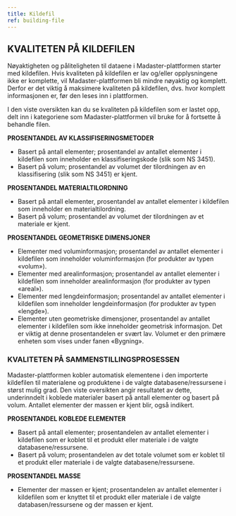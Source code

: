 ```yaml
---
title: Kildefil
ref: building-file
---
```



## KVALITETEN PÅ KILDEFILEN
Nøyaktigheten og påliteligheten til dataene i Madaster-plattformen starter med kildefilen. Hvis kvaliteten på kildefilen er lav og/eller opplysningene ikke er komplette, vil Madaster-plattformen bli mindre nøyaktig og komplett. Derfor er det viktig å maksimere kvaliteten på kildefilen, dvs. hvor komplett informasjonen er, før den leses inn i plattformen.

I den viste oversikten kan du se kvaliteten på kildefilen som er lastet opp, delt inn i kategoriene som Madaster-plattformen vil bruke for å fortsette å behandle filen.

**PROSENTANDEL AV KLASSIFISERINGSMETODER**
- Basert på antall elementer; prosentandel av antallet elementer i kildefilen som inneholder en klassifiseringskode (slik som NS 3451).
- Basert på volum; prosentandel av volumet der tilordningen av en klassifisering (slik som NS 3451) er kjent.

**PROSENTANDEL MATERIALTILORDNING**
- Basert på antall elementer, prosentandel av antallet elementer i kildefilen som inneholder en materialtilordning.
- Basert på volum; prosentandel av volumet der tilordningen av et materiale er kjent.

**PROSENTANDEL GEOMETRISKE DIMENSJONER**
- Elementer med voluminformasjon; prosentandel av antallet elementer i kildefilen som inneholder voluminformasjon (for produkter av typen «volum»).
- Elementer med arealinformasjon; prosentandel av antallet elementer i kildefilen som inneholder arealinformasjon (for produkter av typen «areal»).
- Elementer med lengdeinformasjon; prosentandel av antallet elementer i kildefilen som inneholder lengdeinformasjon (for produkter av typen «lengde»).
- Elementer uten geometriske dimensjoner, prosentandel av antallet elementer i kildefilen som ikke inneholder geometrisk informasjon. Det er viktig at denne prosentandelen er svært lav. Volumet er den primære enheten som vises under fanen «Bygning».


### KVALITETEN PÅ SAMMENSTILLINGSPROSESSEN
Madaster-plattformen kobler automatisk elementene i den importerte kildefilen til materialene og produktene i de valgte databasene/ressursene i størst mulig grad. Den viste oversikten angir resultatet av dette, underinndelt i koblede materialer basert på antall elementer og basert på volum. Antallet elementer der massen er kjent blir, også indikert.

**PROSENTANDEL KOBLEDE ELEMENTER**
- Basert på antall elementer; prosentandelen av antallet elementer i kildefilen som er koblet til et produkt eller materiale i de valgte databasene/ressursene.
- Basert på volum; prosentandelen av det totale volumet som er koblet til et produkt eller materiale i de valgte databasene/ressursene.

**PROSENTANDEL MASSE**
- Elementer der massen er kjent; prosentandelen av antallet elementer i kildefilen som er knyttet til et produkt eller materiale i de valgte databasen/ressursene og der massen er kjent.
